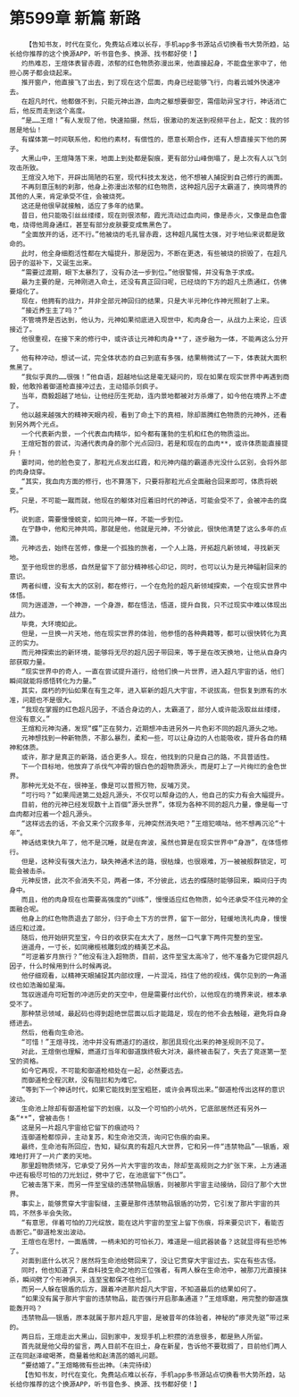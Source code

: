 # 第599章 新篇 新路
        【告知书友，时代在变化，免费站点难以长存，手机app多书源站点切换看书大势所趋，站长给你推荐的这个换源APP，听书音色多、换源、找书都好使！】
       灼热难忍，王煊体表冒赤霞，浓郁的红色物质弥漫出来，他直接起身，不能盘坐家中了，他担心房子都会烧起来。
       推开窗户，他直接飞了出去，到了现在这个层面，肉身已经能够飞行，向着云城外快速冲去。
       在超凡时代，他都做不到，只能元神出游，血肉之躯想要御空，需借助异宝才行，神话消亡后，他反而走到这个高度。
       “是……王煊！”有人发现了他，快速拍摄，然后，很激动的发送到视频平台上，配文：我的邻居是地仙！
       有媒体第一时间联系他，和他约素材，有偿性的，愿意长期合作，还有人想直接买下他的房子。
       大黑山中，王煊降落下来，地面上到处都是裂痕，更有部分山峰倒塌了，是上次有人以飞剑攻击所致。
       王煊没入地下，开辟出简陋的石室，现代科技太发达，他不想被人捕捉到自己修行的画面。
       不再刻意压制的刹那，他身上弥漫出浓郁的红色物质，这种超凡因子太霸道了，换同境界的其他的人来，肯定承受不住，会被烧死。
       这还是他很早就接触，适应了多年的结果。
       昔日，他只能吸引丝丝缕缕，现在则很浓郁，霞光流动过血肉间，像是赤火，又像是血色雷电，烧得他周身通红，甚至有部分皮肤要变成焦黑色了。
       “全面放开的话，还不行。”他被烧的毛孔冒赤霞，这种超凡属性太强，对于地仙来说都是致命的。
       此时，他全身细胞活性都在大幅提升，那是因为，不断在更迭，有些被烧的损毁了，在超凡因子的滋补下，又诞生出来。
       “需要过渡期，眼下太暴烈了，没有办法一步到位。”他很警惕，并没有急于求成。
       最为主要的是，元神刚进入命土，还没有真正回归呢，已经烧的下方的超凡土质通红，仿佛要熔化了。
       现在，他拥有的战力，并非全部元神回归的结果，只是大半元神化作神光照射了上来。
       “接近养生主了吗？”
       不管境界是否达到，他认为，元神如果彻底进入现世中，和肉身合一，从战力上来论，应该接近了。
       他很重视，在接下来的修行中，或许该让元神和肉身**了，逐步融为一体，不能再这么分开了。
       他有种冲动，想试一试，完全体状态的自己到底有多强，结果稍微试了一下，体表就大面积焦黑了。
       “我似乎真的……很强！”他自语，超越地仙这是毫无疑问的，现在如果在现实世界中再遇到商毅，他敢拎着御道枪直接冲过去，主动猎杀剑疯子。
       当年，商毅超越了地仙，让他经历生死劫，连内景地都被对方杀爆了，如今他在境界上不虚了。
       他以越来越强大的精神天眼内视，看到了命土下的真相，除却蒸腾红色物质的元神外，还看到另外两个光点。
       一个代表新内景，一个代表血肉精华，如今都有蓬勃的生机和红色的物质溢出。
       王煊短暂的尝试，沟通代表肉身的那个光点回归，若是和现在的血肉**，或许体质能直接提升！
       霎时间，他的脸色变了，那粒光点发出红霞，和元神内蕴的霸道赤光没什么区别，会将外部的肉身烧穿。
       “其实，我血肉方面的修行，也不算落下，只要将那粒光点全面融合回来即可，体质将蜕变。”
       只是，不可能一蹴而就，他现在的躯体对应着旧时代的神话，可能会受不了，会被冲击的腐朽。
       说到底，需要慢慢蜕变，如同元神一样，不能一步到位。
       在宁静中，他和元神共鸣，那就是他，他就是元神，不分彼此，很快他清楚了这么多年的点滴。
       元神远去，始终在苦修，像是一个孤独的旅者，一个人上路，开拓超凡新领域，寻找新天地。
       至于他现世的思感，自然是留下了部分精神核心印记，同时，也可以认为是元神辐射回来的意识。
       两者纠缠，没有太大的区别，都在修行，一个在危险的超凡新领域探索，一个在现实世界中体悟。
       同为逍遥游，一个神游，一个身游，都在悟法，悟道，提升自我，只不过现实中难以体现出战力。
       毕竟，大环境如此。
       但是，一旦换一片天地，他在现实世界的体验，他参悟的各种典籍等，都可以很快转化为真正的实力。
       而元神探索出的新环境，能够将无尽的超凡因子带回来，等于是在改天换地，让他从自身内部获取力量。
       “现实世界中的奇人，一直在尝试提升道行，给他们换一片世界，进入超凡宇宙的话，他们瞬间就能将感悟转化为力量。”
       其实，腐朽的列仙如果在有生之年，进入崭新的超凡大宇宙，不说拔高，但恢复到原有的水准，问题也不是很大。
       “我现在掌握的红色超凡因子，不适合身边的人，太霸道了，部分人或许能汲取丝丝缕缕，但没有意义。”
       王煊和元神沟通，发现“蝶”正在努力，近期想冲击进另外一片色彩不同的超凡源头之地。
       元神想找到一种新物质，不那么暴烈，柔和一些，可以让身边的人也能吸收，提升各自的精神和体质。
       或许，那才是真正的新路，适合更多人。现在，他找到的只是自己的路，不具普适性。
       下一个目标地，他放弃了杀伐气冲霄的银白色的超物质源头，而是盯上了一片绚烂的金色世界。
       那种光无处不在，很神圣，像是可以普照万物，反哺万灵。
       “可行吗？”如果闯进第二处超凡源头，不仅可以帮身边的人，他自己的实力有会大幅提升。
       目前，他的元神已经发现数十上百個“源头世界”，体现为各种不同的超凡力量，像是每一寸血肉都对应着一个超凡源头。
       “这样远去的话，不会又来个沉寂多年，元神突然消失吧？”王煊犯嘀咕，他不想再沉沦“十年”。
       神话结束快九年了，他不是沉睡，就是在奔波，虽然也算是在现实世界中“身游”，在体悟修行。
       但是，这种没有强大法力，缺失神通术法的路，很枯燥，也很艰难，万一被被舰群锁定，可能会被击杀。
       元神反馈，此次不会消失不见，两者一体，不分彼此，远去的蝶随时能够回来，瞬间归于肉身中。
       而且，他的肉身现在也需要高强度的“训练”，慢慢适应红色物质，如今还承受不住元神的全面融合呢。
       他身上的红色物质退去了部分，归于命土下方的世界，留下一部分，轻缓地洗礼肉身，慢慢适应和过渡。
       随后，他开始研究至宝，今日的收获实在太大了，居然一口气拿下两件完整的至宝。
       逍遥舟，一寸长，如同橄榄核雕刻成的精美艺术品。
       “可逆着岁月旅行？”他没有注入超物质，目前，这件至宝太高冷了，他不准备为它提供超凡因子，什么时候用到什么时候再说。
       他仔细观看，以精神天眼捕捉其内部纹理，一片混沌，挡住了他的视线，偶尔见到的一角道纹也如浩瀚如星海。
       驾驭逍遥舟可短暂的冲进历史的天空中，但是需要付出代价，以他现在的境界来说，根本承受不了。
       那种禁忌领域，最起码也得到超绝世层面以后才能踏足，现在的他不会去触碰，避免将自身搭进去。
       然后，他看向生命池。
       “可惜！”王煊寻找，池中并没有燃道灯的道纹，那团具现化出来的神圣规则不见了。
       对此，王煊倒也理解，燃道灯当年和御道旗终极大对决，最终被击裂了，失去了竞逐第一至宝的资格。
       如今它再现，不可能和御道枪相处在一起，必然要远去。
       而御道枪全程沉默，没有阻拦和为难它。
       “等到下一个神话时代，如果它能找到至宝粗胚，或许会再现出来。”御道枪传出这样的意识波动。
       生命池上除却有御道枪留下的划痕，以及一个可怕的小坑外，它底部居然还有另外一条“**”，曾被击伤！
       这是另一片超凡宇宙给它留下的痕迹吗？
       连御道枪都惊异，主动复苏，和生命池交流，询问它伤痕的由来。
       最终，生命池有所回应，告知，疑似真的有超凡大世界，它和另一件“违禁物品”——银盾，艰难地打开了一片广袤的天地。
       那里超物质倾泻，它承受了另外一片大宇宙的攻击，除却至高规则之力扩张下来，上方通道中还有极尽可怕的刀光划过，劈中了它，在池底留下“伤口”。
       它被击落下来，而另一件至宝级的违禁物品银盾，则被那片宇宙主动接纳，回归了那个大世界。
       事实上，能够贯穿大宇宙裂缝，主要是那件违禁物品银盾的功劳，它引发了那片宇宙的共鸣，不然多半会失败。
       “有意思，伴着可怕的刀光绽放，能在这片宇宙的至宝上留下伤痕，将来要见识下，看能否击断它。”御道枪发出波动。
       王煊也在思忖，一面盾牌，一柄未知的可怕长刀，难道是一组武器装备？这就显得有些恐怖了。
       对面到底什么状况？居然将生命池给劈回来了，没让它贯穿大宇宙过去，实在有些古怪。
       同时，他也知道了，来自科技生命之地的三位强者，有两人躲在生命池中，被那刀光直接抹杀，瞬间劈了个形神俱灭，连至宝都保不住他们。
       而另一人躲在银盾的后方，跟着冲进那片超凡大宇宙，不知道最后的结果如何了。
       “如果没有属于那片宇宙的违禁物品，能否强行开启那条通道？”王煊琢磨，用完整的御道旗能轰开吗？
       违禁物品——银盾，原本就属于那片超凡宇宙，是被昔年的体验者，神秘的“瘆灵先驱”带过来的。
       两日后，王煊走出大黑山，回到家中，发现手机上积攒的消息很多，都是熟人所留。
       首先就是他父母的留言，两人目前不在旧土，身在新星，告诉他不要耽搁了，目前他们两人正在同赵泽峻喝茶，商量着他和赵清菡的婚礼问题。
       “要结婚了。”王煊略微有些出神。（未完待续）
       【告知书友，时代在变化，免费站点难以长存，手机app多书源站点切换看书大势所趋，站长给你推荐的这个换源APP，听书音色多、换源、找书都好使！】